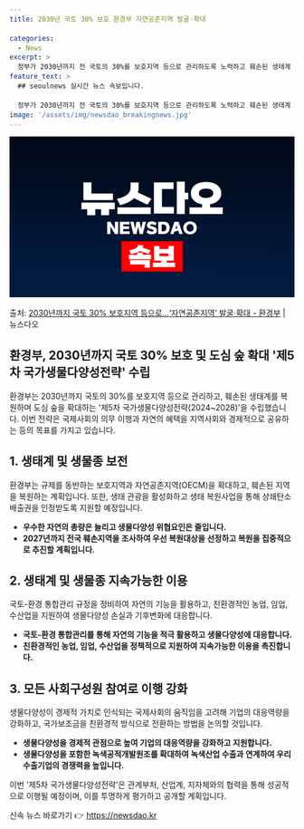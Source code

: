 ```yaml
---
title: 2030년 국토 30% 보호 환경부 자연공존지역 발굴·확대

categories:
  - News
excerpt: >
  정부가 2030년까지 전 국토의 30%를 보호지역 등으로 관리하도록 노력하고 훼손된 생태계 복원은 확대할 방…
feature_text: >
  ## seoulnews 실시간 뉴스 속보입니다.

  정부가 2030년까지 전 국토의 30%를 보호지역 등으로 관리하도록 노력하고 훼손된 생태계 복원은 확대할 방…
image: '/assets/img/newsdao_breakingnews.jpg'
---
```


![뉴스다오 속보](/assets/img/newsdao_breakingnews.jpg)

<p>출처: <a href="https://newsdao.kr/2783" rel="dofollow">2030년까지 국토 30% 보호지역 등으로…‘자연공존지역’ 발굴·확대 - 환경부</a> | 뉴스다오</p>

<h2 data-ke-size="size26">환경부, 2030년까지 국토 30% 보호 및 도심 숲 확대 '제5차 국가생물다양성전략' 수립</h2>

환경부는 2030년까지 국토의 30%를 보호지역 등으로 관리하고, 훼손된 생태계를 복원하며 도심 숲을 확대하는 '제5차 국가생물다양성전략(2024~2028)'을 수립했습니다. 이번 전략은 국제사회의 의무 이행과 자연의 혜택을 지역사회와 경제적으로 공유하는 등의 목표를 가지고 있습니다.

<p data-ke-size="size16"></p>

<h2 data-ke-size="size24">1. 생태계 및 생물종 보전</h2>
환경부는 규제를 동반하는 보호지역과 자연공존지역(OECM)을 확대하고, 훼손된 지역을 복원하는 계획입니다. 또한, 생태 관광을 활성화하고 생태 복원사업을 통해 상쇄탄소배출권을 인정받도록 지원할 예정입니다.

<ul>
  <li><b>우수한 자연의 총량은 늘리고 생물다양성 위협요인은 줄입니다.</b></li>
  <li><b>2027년까지 전국 훼손지역을 조사하여 우선 복원대상을 선정하고 복원을 집중적으로 추진할 계획입니다.</b></li>
</ul>

<h2 data-ke-size="size24">2. 생태계 및 생물종 지속가능한 이용</h2>
국토-환경 통합관리 규정을 정비하여 자연의 기능을 활용하고, 친환경적인 농업, 임업, 수산업을 지원하여 생물다양성 손실과 기후변화에 대응합니다.

<ul>
  <li><b>국토-환경 통합관리를 통해 자연의 기능을 적극 활용하고 생물다양성에 대응합니다.</b></li>
  <li><b>친환경적인 농업, 임업, 수산업을 정책적으로 지원하여 지속가능한 이용을 촉진합니다.</b></li>
</ul>

<h2 data-ke-size="size24">3. 모든 사회구성원 참여로 이행 강화</h2>
생물다양성이 경제적 가치로 인식되는 국제사회의 움직임을 고려해 기업의 대응역량을 강화하고, 국가보조금을 친환경적 방식으로 전환하는 방법을 논의할 것입니다.

<ul>
  <li><b>생물다양성을 경제적 관점으로 높여 기업의 대응역량을 강화하고 지원합니다.</b></li>
  <li><b>생물다양성을 포함한 녹색공적개발원조를 확대하여 녹색산업 수출과 연계하여 우리 수출기업의 경쟁력을 높입니다.</b></li>
</ul>

이번 '제5차 국가생물다양성전략'은 관계부처, 산업계, 지자체와의 협력을 통해 성공적으로 이행될 예정이며, 이를 투명하게 평가하고 공개할 계획입니다. 

신속 뉴스 바로가기 👉 <a href="https://newsdao.kr" rel="dofollow">https://newsdao.kr</a>


